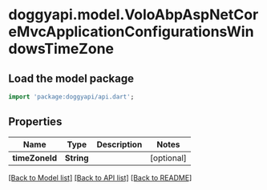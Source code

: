 # doggyapi.model.VoloAbpAspNetCoreMvcApplicationConfigurationsWindowsTimeZone

## Load the model package
```dart
import 'package:doggyapi/api.dart';
```

## Properties
Name | Type | Description | Notes
------------ | ------------- | ------------- | -------------
**timeZoneId** | **String** |  | [optional] 

[[Back to Model list]](../README.md#documentation-for-models) [[Back to API list]](../README.md#documentation-for-api-endpoints) [[Back to README]](../README.md)


